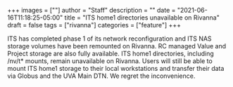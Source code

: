 +++
images = [""]
author = "Staff"
description = ""
date = "2021-06-16T11:18:25-05:00"
title = "ITS home1 directories unavailable on Rivanna"
draft = false
tags = ["rivanna"]
categories = ["feature"]
+++

ITS has completed phase 1 of its network reconfiguration and ITS NAS storage volumes have been remounted on Rivanna. RC managed Value and Project storage are also fully available. ITS home1 directories, including /nv/t* mounts, remain unavailable on Rivanna. Users will still be able to mount ITS home1 storage to their local workstations and transfer their data via Globus and the UVA Main DTN. We regret the inconvenience.

